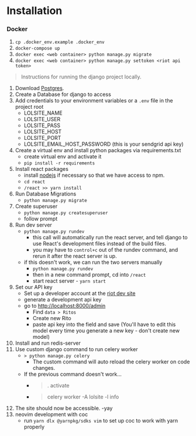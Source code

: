 # Installation

### Docker

1. `cp .docker_env.example .docker_env`
2. `docker-compose up`
3. `docker exec <web container> python manage.py migrate`
4. `docker exec <web container> python manage.py settoken <riot api token>`

> Instructions for running the django project locally.

1. Download [Postgres](https://www.postgresql.org/).
2. Create a Database for django to access
3. Add credentials to your environment variables or a `.env` file in the project root
    - LOLSITE\_NAME
    - LOLSITE\_USER
    - LOLSITE\_PASS
    - LOLSITE\_HOST
    - LOLSITE\_PORT
    - LOLSITE\_EMAIL\_HOST\_PASSWORD (this is your sendgrid api key)
4. Create a virtual env and install python packages via requirements.txt
    - create virtual env and activate it
    - `pip install -r requirements`
5. Install react packages
    - install [nodejs](https://nodejs.org/en/) if necessary so that we have access to npm.
    - `cd react`
    - `/react >> yarn install`
6. Run Database Migrations
    - `python manage.py migrate`
7. Create superuser
    - `python manage.py createsuperuser`
    - follow prompt
9. Run dev server
    - `python manage.py rundev`
        - this call will automatically run the react server, and tell django to use React's development files instead of the build files.
        - you may have to `control+c` out of the rundev command, and rerun it after the react server is up.
    - if this doesn't work, we can run the two servers manually
        - `python manage.py rundev`
        - then in a new command prompt, cd into `/react`
        - start react server - `yarn start`
10. Set our API key
    - Set up a developer account at the [riot dev site](https://developer.riotgames.com/)
    - generate a development api key
    - go to [http://localhost:8000/admin](http://localhost:8000/admin)
        - Find `data > Ritos`
        - Create new Rito
        - paste api key into the field and save (You'll have to edit this model every time you generate a new key - don't create new model)
11. Install and run redis-server
12. Use custom django command to run celery worker
    - `> python manage.py celery`
        - The custom command will auto reload the celery worker on code changes.
    - If the previous command doesn't work...
        - > . activate <virtual env>
        - > celery worker -A lolsite -l info
13. The site should now be accessible. -yay
14. neovim development with coc
    - run `yarn dlx @yarnpkg/sdks vim` to set up coc to work with yarn properly
